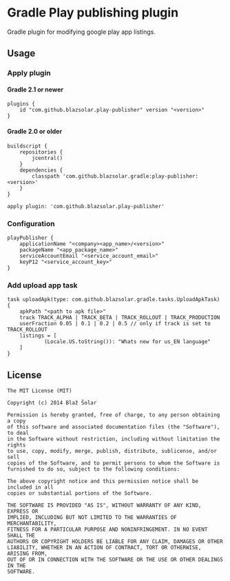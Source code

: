 # Gradle Play publishing plugin

Gradle plugin for modifying google play app listings.

## Usage

### Apply plugin

#### Gradle 2.1 or newer
    plugins {
        id "com.github.blazsolar.play-publisher" version "<version>"
    }
    
#### Gradle 2.0 or older
    buildscript {
        repositories {
            jcentral()
        }
        dependencies {
            classpath 'com.github.blazsolar.gradle:play-publisher:<version>'
        }
    }

    apply plugin: 'com.github.blazsolar.play-publisher'

### Configuration
    playPublisher {
        applicationName "<company><app_name>/<version>"
        packageName "<app_package_name>"
        serviceAccountEmail "<service_account_email>"
        keyP12 "<service_account_key>"
    }

### Add upload app task
    task uploadApk(type: com.github.blazsolar.gradle.tasks.UploadApkTask) {
        apkPath "<path to apk file>"
        track TRACK_ALPHA | TRACK_BETA | TRACK_ROLLOUT | TRACK_PRODUCTION
        userFraction 0.05 | 0.1 | 0.2 | 0.5 // only if track is set to TRACK_ROLLOUT
        listings = [
                (Locale.US.toString()): "Whats new for us_EN language"
        ]
    }

## License
    
    The MIT License (MIT)
    
    Copyright (c) 2014 Blaž Šolar
    
    Permission is hereby granted, free of charge, to any person obtaining a copy
    of this software and associated documentation files (the "Software"), to deal
    in the Software without restriction, including without limitation the rights
    to use, copy, modify, merge, publish, distribute, sublicense, and/or sell
    copies of the Software, and to permit persons to whom the Software is
    furnished to do so, subject to the following conditions:
    
    The above copyright notice and this permission notice shall be included in all
    copies or substantial portions of the Software.
    
    THE SOFTWARE IS PROVIDED "AS IS", WITHOUT WARRANTY OF ANY KIND, EXPRESS OR
    IMPLIED, INCLUDING BUT NOT LIMITED TO THE WARRANTIES OF MERCHANTABILITY,
    FITNESS FOR A PARTICULAR PURPOSE AND NONINFRINGEMENT. IN NO EVENT SHALL THE
    AUTHORS OR COPYRIGHT HOLDERS BE LIABLE FOR ANY CLAIM, DAMAGES OR OTHER
    LIABILITY, WHETHER IN AN ACTION OF CONTRACT, TORT OR OTHERWISE, ARISING FROM,
    OUT OF OR IN CONNECTION WITH THE SOFTWARE OR THE USE OR OTHER DEALINGS IN THE
    SOFTWARE.